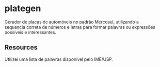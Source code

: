 # plategen
Gerador de placas de automóveis no padrão Mercosul, utilizando a sequencia correta de números e letras para formar palavras ou expressões possíveis e interessantes.

## Resources
Utilizei uma lista de palavras disponível pelo IME/USP.
